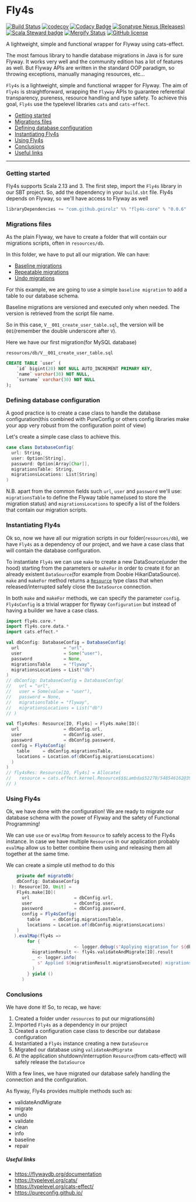 # Fly4s
[![Build Status](https://github.com/geirolz/fly4s/actions/workflows/cicd.yml/badge.svg)](https://github.com/geirolz/fly4s/actions)
[![codecov](https://img.shields.io/codecov/c/github/geirolz/fly4s)](https://codecov.io/gh/geirolz/fly4s)
[![Codacy Badge](https://api.codacy.com/project/badge/Grade/db3274b55e0c4031803afb45f58d4413)](https://www.codacy.com/manual/david.geirola/fly4s?utm_source=github.com&amp;utm_medium=referral&amp;utm_content=geirolz/fly4s&amp;utm_campaign=Badge_Grade)
[![Sonatype Nexus (Releases)](https://img.shields.io/nexus/r/com.github.geirolz/fly4s-core_2.13?server=https%3A%2F%2Foss.sonatype.org)](https://mvnrepository.com/artifact/com.github.geirolz/fly4s-core)
[![Scala Steward badge](https://img.shields.io/badge/Scala_Steward-helping-blue.svg?style=flat&logo=data:image/png;base64,iVBORw0KGgoAAAANSUhEUgAAAA4AAAAQCAMAAAARSr4IAAAAVFBMVEUAAACHjojlOy5NWlrKzcYRKjGFjIbp293YycuLa3pYY2LSqql4f3pCUFTgSjNodYRmcXUsPD/NTTbjRS+2jomhgnzNc223cGvZS0HaSD0XLjbaSjElhIr+AAAAAXRSTlMAQObYZgAAAHlJREFUCNdNyosOwyAIhWHAQS1Vt7a77/3fcxxdmv0xwmckutAR1nkm4ggbyEcg/wWmlGLDAA3oL50xi6fk5ffZ3E2E3QfZDCcCN2YtbEWZt+Drc6u6rlqv7Uk0LdKqqr5rk2UCRXOk0vmQKGfc94nOJyQjouF9H/wCc9gECEYfONoAAAAASUVORK5CYII=)](https://scala-steward.org)
[![Mergify Status](https://img.shields.io/endpoint.svg?url=https://gh.mergify.io/badges/geirolz/fly4s&style=flat)](https://mergify.io)
[![GitHub license](https://img.shields.io/github/license/geirolz/fly4s)](https://github.com/geirolz/fly4s/blob/main/LICENSE)


A lightweight, simple and functional wrapper for Flyway using cats-effect.

The most famous library to handle database migrations in Java is for sure Flyway.
It works very well and the community edition has a lot of features as well.
But Flyway APIs are written in the standard OOP paradigm, so throwing exceptions, manually managing resources, etc...

`Fly4s` is a lightweight, simple and functional wrapper for Flyway.
The aim of `Fly4s` is straightforward, wrapping the `Flyway` APIs to guarantee
referential transparency, pureness, resource handling and type safety.
To achieve this goal, `Fly4s` use the typelevel libraries `cats` and `cats-effect`.

- [Getting started](#getting-started)
- [Migrations files](#migrations-files)
- [Defining database configuration](#defining-database-configuration)
- [Instantiating Fly4s](#instantiating-fly4s)
- [Using Fly4s](#using-fly4s)
- [Conclusions](#conclusions)
- [Useful links](#useful-links)
---

### Getting started
Fly4s supports Scala 2.13 and 3.
The first step, import the `Fly4s` library in our SBT project.
So, add the dependency in your `build.sbt` file.
Fly4s depends on Flyway, so we'll have access to Flyway as well

```sbt
libraryDependencies += "com.github.geirolz" %% "fly4s-core" % "0.0.6"
```

### Migrations files
As the plain Flyway, we have to create a folder that will contain our migrations scripts, often in `resources/db`.

In this folder, we have to put all our migration. We can have:
- [Baseline migrations](https://flywaydb.org/documentation/tutorials/baselineMigrations)
- [Repeatable migrations](https://flywaydb.org/documentation/tutorials/repeatable)
- [Undo migrations](https://flywaydb.org/documentation/tutorials/undo)

For this example, we are going to use a simple `baseline migration` to add a table to our database schema.

Baseline migrations are versioned and executed only when needed. The version is retrieved from the script file name.

So in this case, `V__001_create_user_table.sql`, the version will be `001`(remember the double underscore after `V`).

Here we have our first migration(for MySQL database)

`resources/db/V__001_create_user_table.sql`
```sql
CREATE TABLE `user` (
    `id` bigint(20) NOT NULL AUTO_INCREMENT PRIMARY KEY,
    `name` varchar(30) NOT NULL,
    `surname` varchar(30) NOT NULL
);
```

### Defining database configuration
A good practice is to create a case class to handle the database configuration(this combined with PureConfig 
or others
config libraries make your app very robust from the configuration point of view)

Let's create a simple case class to achieve this.
```scala
case class DatabaseConfig(
  url: String,
  user: Option[String],
  password: Option[Array[Char]],
  migrationsTable: String,
  migrationsLocations: List[String]
)
``` 

N.B. apart from the common fields such `url`, `user` and `password` we'll use: `migrationsTable` to define the
Flyway table name(used to store the migration status) and `migrationsLocations` to specify a list
of the folders that contain our migration scripts.

### Instantiating Fly4s
Ok so, now we have all our migration scripts in our folder(`resources/db`), we have `Fly4s` as a dependency 
of our project,
and we have a case class that will contain the database configuration.

To instantiate `Fly4s` we can use `make` to create a new DataSource(under the hood) starting from the parameters
or `makeFor` in order to create it for an already existent `DataSource`(for example from Doobie HikariDataSource).
`make` and `makeFor` method returns a [`Resource`](https://typelevel.org/cats-effect/docs/std/resource) type class
that when released/interrupted safely close the `DataSource` connection.

In both `make` and `makeFor` methods, we can specify the parameter `config`. `Fly4sConfig` is a trivial wrapper for
flyway `Configuration` but instead of having a builder we have a case class.

```scala
import fly4s.core.*
import fly4s.core.data.*
import cats.effect.*

val dbConfig: DatabaseConfig = DatabaseConfig(
  url                 = "url",
  user                = Some("user"),
  password            = None,
  migrationsTable     = "flyway",
  migrationsLocations = List("db")
)
// dbConfig: DatabaseConfig = DatabaseConfig(
//   url = "url",
//   user = Some(value = "user"),
//   password = None,
//   migrationsTable = "flyway",
//   migrationsLocations = List("db")
// )

val fly4sRes: Resource[IO, Fly4s] = Fly4s.make[IO](
  url                 = dbConfig.url,
  user                = dbConfig.user,
  password            = dbConfig.password,
  config = Fly4sConfig(
    table     = dbConfig.migrationsTable,
    locations = Location.of(dbConfig.migrationsLocations)
  )
)
// fly4sRes: Resource[IO, Fly4s] = Allocate(
//   resource = cats.effect.kernel.Resource$$$Lambda$52270/548546162@39e9562c
// )
```

### Using Fly4s
Ok, we have done with the configuration!
We are ready to migrate our database schema with the power of Flyway and the safety of Functional Programming!

We can use `use` or `evalMap` from `Resource` to safely access to the Fly4s instance. In case we have
multiple `Resource`s in our application probably `evalMap` allow us to better combine them using and releasing
them all together at the same time.

We can create a simple util method to do this

```scala :nofail
    private def migrateDb(
    dbConfig: DatabaseConfig
  ): Resource[IO, Unit] =
    Fly4s.make[IO](
      url                 = dbConfig.url,
      user                = dbConfig.user,
      password            = dbConfig.password,
      config = Fly4sConfig(
        table     = dbConfig.migrationsTable,
        locations = Location.of(dbConfig.migrationsLocations)
    )
   ).evalMap(fly4s =>
        for {
          _               <- logger.debug(s"Applying migration for ${dbConfig.name}")
          migrationResult <- fly4s.validateAndMigrate[IO].result
          _ <- logger.info(
            s" Applied ${migrationResult.migrationsExecuted} migrations to ${dbConfig.name} database"
          )
        } yield ()
      )
```

### Conclusions
We have done it! So, to recap, we have:
1. Created a folder under `resources` to put our migrations(`db`)
2. Imported `Fly4s` as a dependency in our project
3. Created a configuration case class to describe our database configuration
4. Instantiated a `Fly4s` instance creating a new `DataSource`
5. Migrated our database using `validateAndMigrate`
6. At the application shutdown/interruption `Resource`(from cats-effect) will safely release the `DataSource`

With a few lines, we have migrated our database safely handling the connection and the configuration.

As flyway, Fly4s provides multiple methods such as:
- validateAndMigrate
- migrate
- undo
- validate
- clean
- info
- baseline
- repair


##### Useful links
- https://flywaydb.org/documentation
- https://typelevel.org/cats/
- https://typelevel.org/cats-effect/
- https://pureconfig.github.io/
